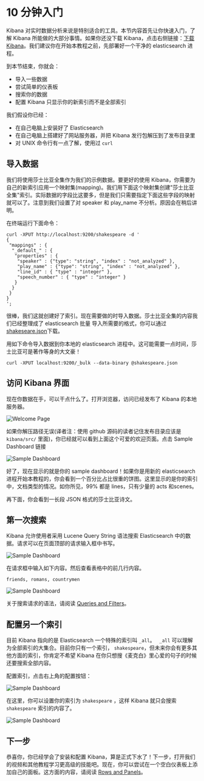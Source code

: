 # 10 分钟入门

Kibana 对实时数据分析来说是特别适合的工具。本节内容首先让你快速入门，了解 Kibana 所能做的大部分事情。如果你还没下载 Kibana，点击右侧链接：[下载 Kibana](http://www.elasticsearch.org/overview/kibana/installation/)。我们建议你在开始本教程之前，先部署好一个干净的 elasticsearch 进程。

到本节结束，你就会：

* 导入一些数据
* 尝试简单的仪表板
* 搜索你的数据
* 配置 Kibana 只显示你的新索引而不是全部索引

我们假设你已经：

* 在自己电脑上安装好了 Elasticsearch
* 在自己电脑上搭建好了网站服务器，并把 Kibana 发行包解压到了发布目录里
* 对 UNIX 命令行有一点了解，使用过 `curl`

## 导入数据

我们将使用莎士比亚全集作为我们的示例数据。要更好的使用 Kibana，你需要为自己的新索引应用一个映射集(mapping)。我们用下面这个映射集创建"莎士比亚全集"索引。实际数据的字段比这要多，但是我们只需要指定下面这些字段的映射就可以了。注意到我们设置了对 speaker 和 play_name 不分析。原因会在稍后讲明。

在终端运行下面命令：

```
curl -XPUT http://localhost:9200/shakespeare -d '
{
 "mappings" : {
  "_default_" : {
   "properties" : {
    "speaker" : {"type": "string", "index" : "not_analyzed" },
    "play_name" : {"type": "string", "index" : "not_analyzed" },
    "line_id" : { "type" : "integer" },
    "speech_number" : { "type" : "integer" }
   }
  }
 }
}
';
```

很棒，我们这就创建好了索引。现在需要做的时导入数据。莎士比亚全集的内容我们已经整理成了 elasticsearch 批量 导入所需要的格式，你可以通过[shakeseare.json](http://www.elasticsearch.org/guide/en/kibana/current/snippets/shakespeare.json)下载。

用如下命令导入数据到你本地的 elasticsearch 进程中。这可能需要一点时间，莎士比亚可是著作等身的大文豪！

```
curl -XPUT localhost:9200/_bulk --data-binary @shakespeare.json
```

## 访问 Kibana 界面

现在你数据在手，可以干点什么了。打开浏览器，访问已经发布了 Kibana 的本地服务器。

![Welcome Page](http://www.elasticsearch.org/guide/en/kibana/current/tutorials/intro/intro.png)

如果你解压路径无误(译者注：使用 github 源码的读者记住发布目录应该是 `kibana/src/` 里面)，你已经就可以看到上面这个可爱的欢迎页面。点击 Sample Dashboard 链接

![Sample Dashboard](http://www.elasticsearch.org/guide/en/kibana/current/tutorials/intro/sample_shakespeare.png)

好了，现在显示的就是你的 sample dashboard！如果你是用新的 elasticsearch 进程开始本教程的，你会看到一个百分比占比很重的饼图。这里显示的是你的索引中，文档类型的情况。如你所见，99% 都是 lines，只有少量的 acts 和scenes。

再下面，你会看到一长段 JSON 格式的莎士比亚诗文。

## 第一次搜索

Kibana 允许使用者采用 Lucene Query String 语法搜索 Elasticsearch 中的数据。请求可以在页面顶部的请求输入框中书写。

![Sample Dashboard](http://www.elasticsearch.org/guide/en/kibana/current/tutorials/intro/query.png)

在请求框中输入如下内容。然后查看表格中的前几行内容。

```
friends, romans, countrymen
```

![Sample Dashboard](http://www.elasticsearch.org/guide/en/kibana/current/tutorials/intro/firsttable.png)

关于搜索请求的语法，请阅读 [Queries and Filters](http://www.elasticsearch.org/guide/en/kibana/current/working-with-queries-and-filters.html)。

## 配置另一个索引

目前 Kibana 指向的是 Elasticsearch 一个特殊的索引叫 `_all`。 ` _all` 可以理解为全部索引的大集合。目前你只有一个索引， `shakespeare`，但未来你会有更多其他方面的索引，你肯定不希望 Kibana 在你只想搜《麦克白》里心爱的句子的时候还要搜索全部内容。

配置索引，点击右上角的配置按钮：

![Sample Dashboard](http://www.elasticsearch.org/guide/en/kibana/current/tutorials/intro/configicon.png)

在这里，你可以设置你的索引为 `shakespeare` ，这样 Kibana 就只会搜索 `shakespeare` 索引的内容了。

![Sample Dashboard](http://www.elasticsearch.org/guide/en/kibana/current/tutorials/intro/indexconfigure.png)

## 下一步

恭喜你，你已经学会了安装和配置 Kibana，算是正式下水了！下一步，打开我们的视频和其他教程学习更高级的技能吧。现在，你可以尝试在一个空白仪表板上添加自己的面板。这方面的内容，请阅读 [Rows and Panels](http://www.elasticsearch.org/guide/en/kibana/current/rows-and-panels.html)。
